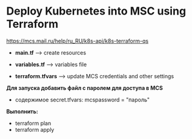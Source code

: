 # Deploy Kubernetes into MSC using Terraform

https://mcs.mail.ru/help/ru_RU/k8s-api/k8s-terraform-qs

* **main.tf** --> create resources

* **variables.tf** --> variables file

* **terraform.tfvars** --> update MCS credentials and other settings

**Для запуска добавить файл с паролем для доступа в MCS**
* содержимое secret.tfvars: mcspassword = "пароль"

**Выполнить:**
* terraform plan 
* terraform apply
